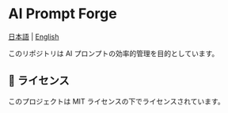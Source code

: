# AI Prompt Forge

[日本語](./README.md) | [English](./README.en.md)

このリポジトリは AI プロンプトの効率的管理を目的としています。

## 📜 ライセンス

このプロジェクトは MIT ライセンスの下でライセンスされています。
